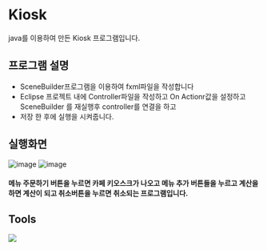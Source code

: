# Kiosk
java를 이용하여 만든 Kiosk 프로그램입니다.
## 프로그램 설명
- SceneBuilder프로그램을 이용하여 fxml파일을 작성합니다
- Eclipse 프로젝트 내에 Controller파일을 작성하고 On Actionr값을 설정하고 SceneBuilder 를 재실행후 controller를 연결을 하고
- 저장 한 후에 실행을 시켜줍니다.
## 실행화면
![image](https://user-images.githubusercontent.com/106458316/215011735-9b93c79a-19c0-43f1-8312-529330c285d4.png)
![image](https://user-images.githubusercontent.com/106458316/215011662-adfd3ba5-1fce-459e-8630-4c0b047836b5.png)
#### 메뉴 주문하기 버튼을 누르면 카페 키오스크가 나오고 메뉴 추가 버튼들을 누르고 계산을 하면 계산이 되고 취소버튼을 누르면 취소되는 프로그램입니다.
## Tools
<img src="https://img.shields.io/badge/JAVA-007396?style=for-the-badge&logo=java&logoColor=white">
